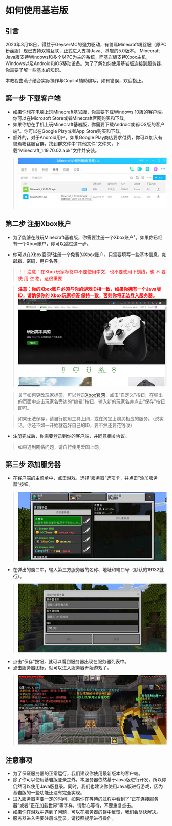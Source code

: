 # 如何使用基岩版

## 引言

2023年3月18日，得益于GeyserMC的强力驱动，有兽焉Minecraft粉丝服（原PC粉丝服）现已支持双端互联，正式进入支持Java、基岩的5.0版本。
Minecraft Java版支持Windows和多个以PC为主的系统，而基岩版支持Xbox主机，Windows以及Android和iOS移动设备。为了了解如何使用基岩版连接到服务器，你需要了解一些基本的知识。

本教程由燕子结合实际操作与Copilot辅助编写，如有错误，欢迎指正。

## 第一步 下载客户端
- 如果你想在电脑上玩Minecraft基岩版，你需要下载Windows 10版的客户端。你可以在Microsoft Store或者Minecraft官网购买和下载。
- 如果你想在手机上玩Minecraft基岩版，你需要下载Android或者iOS版的客户端²。你可以在Google Play或者App Store购买和下载。
- 额外的，对于Android用户，如果Google Play商店要求付费，你可以加入有兽焉粉丝服官群，找到群文件中“其他文件”文件夹，下载“Minecraft_1.19.70.02.apk”文件并安装。
> ![img](../resources/BEDownloadpage.png)

## 第二步 注册Xbox账户
- 为了能够在线玩Minecraft基岩版，你需要注册一个Xbox账户²。如果你已经有一个Xbox账户，你可以跳过这一步。

- 你可以在Xbox官网²注册一个免费的Xbox账户。只需要填写一些基本信息，如邮箱、密码、用户名等。
> <font color=red>！！注意：在Xbox玩家标签中不要使用中文，也不要使用下划线，也 不 要 使 用 空 格。这很重要</font>

> <font color=red>**注意：你的Xbox账户必须与你的游戏ID相一致，如果你拥有一个Java版ID，请确保你的 Xbox玩家标签 保持一致，否则你将无法登入服务器。**</font>
![img](../resources/XboxMainPage.png)

> 关于如何更改玩家标签，可以登录[Xbox官网](https://account.xbox.com/zh-CN/Profile)，点击“自定义”按钮，在弹出的页面中点击玩家名旁边的“编辑”按钮，输入新的玩家名并点击“保存”按钮即可。

> 如果无法保存，请自行使用工具上网，或在淘宝上购买相应的服务。（说实话，你还不如一开始就选好自己的ID，要不然还要花钱改）

- 注册完成后，你需要登录到你的客户端，并同意相关协议。
> 如果遇到网络问题，请自行使用爱国上网。

## 第三步 添加服务器
- 在客户端的主菜单中，点击游戏，选择“服务器”选项卡，并点击“添加服务器”按钮。

> ![img](../resources/addserver.jpg)

- 在弹出的窗口中，输入第三方服务器的名称、地址和端口号（默认的19132就行）。

> ![img](../resources/addserver2.jpg)

- 点击“保存”按钮，就可以看到服务器出现在服务器列表中。
- 点击服务器图标，就可以进入服务器开始游戏了。

> ![img](../resources/enterserver.jpg)

## 注意事项

- 为了保证服务器的正常运行，我们建议你使用最新版本的客户端。
- 除了你可以使用基岩版登录之外，本服务器依然基于Java版进行开发，所以你仍然可以使用Java版登录。同时，我们也建议你使用Java版进行游戏，因为基岩版的一些功能还没有完全实现。
- 进入服务器需要一定的时间，如果你在等待的过程中看到了“正在连接服务器”或者“正在加载世界”等字样，请耐心等待，不要重复点击。
- 如果你在游戏中遇到了问题，可以在服务器的群中反馈，我们会尽快解决。
- 服务器进入需要注册或登录，请按照提示进行操作。
